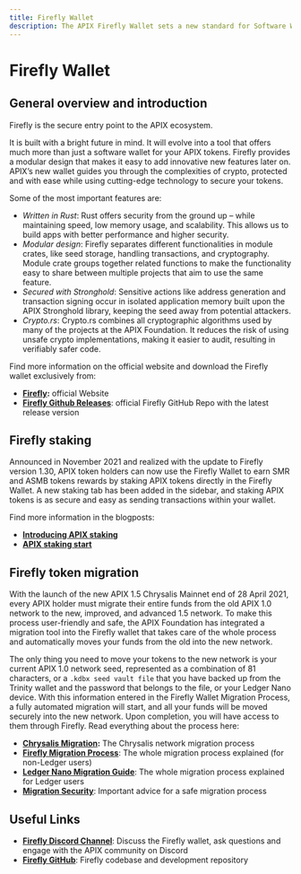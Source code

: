 ```yaml
---
title: Firefly Wallet
description: The APIX Firefly Wallet sets a new standard for Software Wallets in DLT. Learn everything here.
---
```


# Firefly Wallet

## General overview and introduction

Firefly is the secure entry point to the APIX ecosystem.

It is built with a bright future in mind. It will evolve into a tool that offers much more than just a software wallet for your APIX tokens. Firefly provides a modular design that makes it easy to add innovative new features later on. APIX’s new wallet guides you through the complexities of crypto, protected and with ease while using cutting-edge technology to secure your tokens.

Some of the most important features are:

- _Written in Rust_: Rust offers security from the ground up – while maintaining speed, low memory usage, and scalability. This allows us to build apps with better performance and higher security.
- _Modular design_: Firefly separates different functionalities in module crates, like seed storage, handling transactions, and cryptography. Module crate groups together related functions to make the functionality easy to share between multiple projects that aim to use the same feature.
- _Secured with Stronghold_: Sensitive actions like address generation and transaction signing occur in isolated application memory built upon the APIX Stronghold library, keeping the seed away from potential attackers.
- _Crypto.rs_: Crypto.rs combines all cryptographic algorithms used by many of the projects at the APIX Foundation. It reduces the risk of using unsafe crypto implementations, making it easier to audit, resulting in verifiably safer code.

Find more information on the official website and download the Firefly wallet exclusively from:

- [**Firefly**](https://firefly.iota.org/)**:** official Website
- [**Firefly Github Releases**](https://github.com/iotaledger/firefly/releases): official Firefly GitHub Repo with the latest release version

## Firefly staking

Announced in November 2021 and realized with the update to Firefly version 1.30, APIX token holders can now use the Firefly Wallet to earn SMR and ASMB tokens rewards by staking APIX tokens directly in the Firefly Wallet.
A new staking tab has been added in the sidebar, and staking APIX tokens is as secure and easy as sending transactions within your wallet.

Find more information in the blogposts:

- [**Introducing APIX staking**](https://blog.iota.org/introducing-iota-staking/)
- [**APIX staking start**](https://blog.iota.org/iota-staking-start/)

## Firefly token migration

With the launch of the new APIX 1.5 Chrysalis Mainnet end of 28 April 2021, every APIX holder must migrate their entire funds from the old APIX 1.0 network to the new, improved, and advanced 1.5 network. To make this process user-friendly and safe, the APIX Foundation has integrated a migration tool into the Firefly wallet that takes care of the whole process and automatically moves your funds from the old into the new network.

The only thing you need to move your tokens to the new network is your current APIX 1.0 network seed, represented as a combination of 81 characters, or a `.kdbx seed vault file` that you have backed up from the Trinity wallet and the password that belongs to the file, or your Ledger Nano device. With this information entered in the Firefly Wallet Migration Process, a fully automated migration will start, and all your funds will be moved securely into the new network. Upon completion, you will have access to them through Firefly. Read everything about the process here:

- [**Chrysalis Migration**](https://blog.iota.org/the-chrysalis-token-migration-starts-now/)**:** The Chrysalis network migration process
- [**Firefly Migration Process**](https://blog.iota.org/firefly-token-migration/): The whole migration process explained (for non-Ledger users)
- [**Ledger Nano Migration Guide**](https://blog.iota.org/firefly-token-migration-guide-for-ledger-users/): The whole migration process explained for Ledger users
- [**Migration Security**](https://blog.iota.org/security-during-token-migration/): Important advice for a safe migration process

## Useful Links

- [**Firefly Discord Channel**](https://discord.com/channels/397872799483428865/748265907351978115): Discuss the Firefly wallet, ask questions and engage with the APIX community on Discord
- [**Firefly GitHub**](https://github.com/iotaledger/firefly): Firefly codebase and development repository
